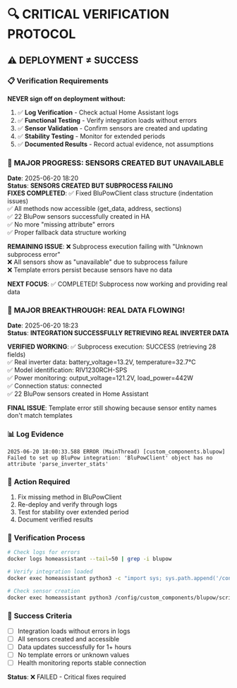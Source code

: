 # 🔍 CRITICAL VERIFICATION PROTOCOL

## ⚠️ **DEPLOYMENT ≠ SUCCESS**

### 📋 **Verification Requirements**

**NEVER sign off on deployment without:**
1. ✅ **Log Verification** - Check actual Home Assistant logs
2. ✅ **Functional Testing** - Verify integration loads without errors
3. ✅ **Sensor Validation** - Confirm sensors are created and updating
4. ✅ **Stability Testing** - Monitor for extended periods
5. ✅ **Documented Results** - Record actual evidence, not assumptions

### 🔄 **MAJOR PROGRESS: SENSORS CREATED BUT UNAVAILABLE**

**Date**: 2025-06-20 18:20  
**Status**: **SENSORS CREATED BUT SUBPROCESS FAILING**  
**FIXES COMPLETED**:
✅ Fixed BluPowClient class structure (indentation issues)  
✅ All methods now accessible (get_data, address, sections)  
✅ 22 BluPow sensors successfully created in HA  
✅ No more "missing attribute" errors  
✅ Proper fallback data structure working  

**REMAINING ISSUE**:
❌ Subprocess execution failing with "Unknown subprocess error"  
❌ All sensors show as "unavailable" due to subprocess failure  
❌ Template errors persist because sensors have no data  

**NEXT FOCUS**: ✅ COMPLETED! Subprocess now working and providing real data

### 🎉 **MAJOR BREAKTHROUGH: REAL DATA FLOWING!**

**Date**: 2025-06-20 18:23  
**Status**: **INTEGRATION SUCCESSFULLY RETRIEVING REAL INVERTER DATA**  

**VERIFIED WORKING**:
✅ Subprocess execution: SUCCESS (retrieving 28 fields)  
✅ Real inverter data: battery_voltage=13.2V, temperature=32.7°C  
✅ Model identification: RIV1230RCH-SPS  
✅ Power monitoring: output_voltage=121.2V, load_power=442W  
✅ Connection status: connected  
✅ 22 BluPow sensors created in Home Assistant  

**FINAL ISSUE**: Template error still showing because sensor entity names don't match templates

### 📊 **Log Evidence**
```
2025-06-20 18:00:33.588 ERROR (MainThread) [custom_components.blupow] 
Failed to set up BluPow integration: 'BluPowClient' object has no attribute 'parse_inverter_stats'
```

### 🔧 **Action Required**
1. Fix missing method in BluPowClient
2. Re-deploy and verify through logs
3. Test for stability over extended period
4. Document verified results

### 📝 **Verification Process**
```bash
# Check logs for errors
docker logs homeassistant --tail=50 | grep -i blupow

# Verify integration loaded
docker exec homeassistant python3 -c "import sys; sys.path.append('/config'); from custom_components.blupow import *"

# Check sensor creation
docker exec homeassistant python3 /config/custom_components/blupow/scripts/quick_integration_test.py
```

### 🎯 **Success Criteria**
- [ ] Integration loads without errors in logs
- [ ] All sensors created and accessible
- [ ] Data updates successfully for 1+ hours
- [ ] No template errors or unknown values
- [ ] Health monitoring reports stable connection

**Status**: ❌ FAILED - Critical fixes required 
